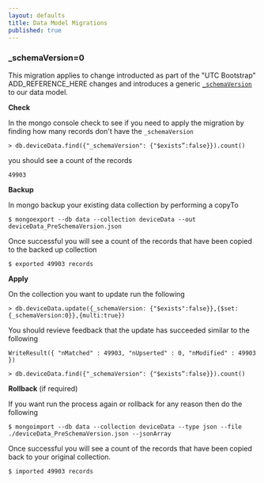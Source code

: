 ```yaml
---
layout: defaults
title: Data Model Migrations
published: true
---
```


### _schemaVersion=0

This migration applies to change introducted as part of the "UTC Bootstrap" ADD_REFERENCE_HERE changes and introduces a generic [`_schemaVersion`](v1#versioning-and-updates) to our data model.

**Check**

In the mongo console check to see if you need to apply the migration by finding how many records don't have the `_schemaVersion`

```
> db.deviceData.find({"_schemaVersion": {"$exists”:false}}).count()
```

you should see a count of the records

```
49903
```

**Backup**

In mongo backup your existing data collection by performing a copyTo

```
$ mongoexport --db data --collection deviceData --out deviceData_PreSchemaVersion.json
```

Once successful you will see a count of the records that have been copied to the backed up collection

```
$ exported 49903 records
```

**Apply**

On the collection you want to update run the following

```
> db.deviceData.update({_schemaVersion: {"$exists":false}},{$set:{_schemaVersion:0}},{multi:true})
```

You should revieve feedback that the update has succeeded similar to the following

```
WriteResult({ "nMatched" : 49903, "nUpserted" : 0, "nModified" : 49903 })
```

```
> db.deviceData.find({"_schemaVersion": {"$exists”:false}}).count()
```

**Rollback** (if required)

If you want run the process again or rollback for any reason then do the following

```
$ mongoimport --db data --collection deviceData --type json --file ./deviceData_PreSchemaVersion.json --jsonArray
```

Once successful you will see a count of the records that have been copied back to your original collection.

```
$ imported 49903 records
```